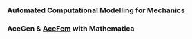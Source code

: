 ### Automated Computational Modelling for Mechanics

### AceGen & [AceFem](http://symech.fgg.uni-lj.si) with Mathematica

